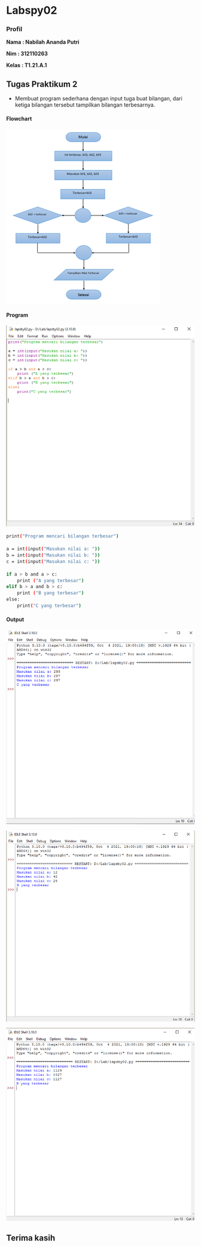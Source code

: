 # Labspy02

### Profil
__Nama  : Nabilah Ananda Putri__

__Nim   : 312110263__

__Kelas : T1.21.A.1__

## Tugas Praktikum 2
- Membuat program sederhana dengan input tuga buat bilangan, dari ketiga bilangan tersebut tampilkan bilangan terbesarnya. 

#### Flowchart
![Gambar1](ssP2/ss1.png)

#### Program
![Gambar2](ssP2/ss2.png)
```bash
print("Program mencari bilangan terbesar") 

a = int(input("Masukan nilai a: "))
b = int(input("Masukan nilai b: "))
c = int(input("Masukan nilai c: "))

if a > b and a > c:
    print ("A yang terbesar")
elif b > a and b > c:
    print ("B yang terbesar")
else:
    print("C yang terbesar")
```

#### Output
![Gambar3](ssP2/ss3.png)

![Gambar4](ssP2/ss4.png)

![gambar5](ssP2/ss5.png)



## Terima kasih